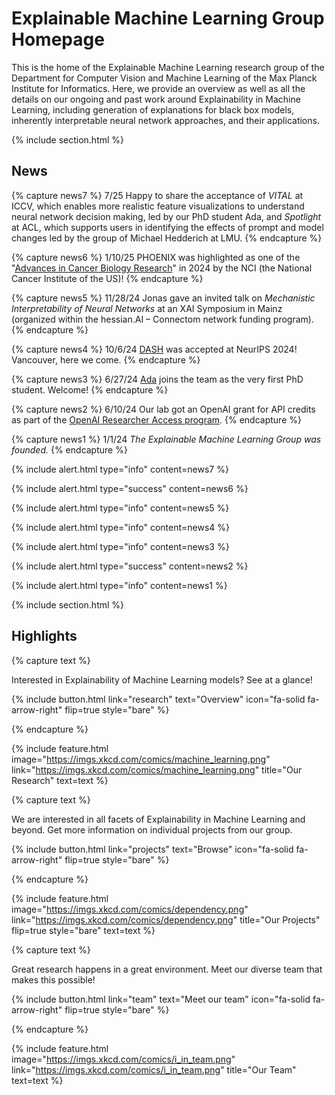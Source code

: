 ---
---

# Explainable Machine Learning Group Homepage

This is the home of the Explainable Machine Learning research group of the Department for Computer Vision and Machine Learning of the Max Planck Institute for Informatics. Here, we provide an overview as well as all the details on our ongoing and past work around Explainability in Machine Learning, including generation of explanations for black box models, inherently interpretable neural network approaches, and their applications.

{% include section.html %}

## News

{% capture news7 %}
 7/25 Happy to share the acceptance of *VITAL* at ICCV, which enables more realistic feature visualizations to understand neural network decision making, led by our PhD student Ada, and *Spotlight* at ACL, which supports users in identifying the effects of prompt and model changes led by the group of Michael Hedderich at LMU.
{% endcapture %}

{% capture news6 %}
 1/10/25 PHOENIX was highlighted as one of the "[Advances in Cancer Biology Research](https://www.cancer.gov/about-nci/organization/dcb/progress/cancer-biology-advances)" in 2024 by the NCI (the National Cancer Institute of the US)!
{% endcapture %}

{% capture news5 %}
 11/28/24 Jonas gave an invited talk on *Mechanistic Interpretability of Neural Networks* at an XAI Symposium in Mainz (organized within the hessian.AI – Connectom network funding program).
{% endcapture %}

{% capture news4 %}
 10/6/24 [DASH](https://github.com/QuackenbushLab/DASH) was accepted at NeurIPS 2024! Vancouver, here we come.
{% endcapture %}

{% capture news3 %}
 6/27/24 [Ada](https://explainablemachines.github.io/group_website/members/ada-goerguen.html) joins the team as the very first PhD student. Welcome!
{% endcapture %}

{% capture news2 %}
 6/10/24 Our lab got an OpenAI grant for API credits as part of the [OpenAI Researcher Access program](https://openai.com/form/researcher-access-program/).
{% endcapture %}

{% capture news1 %}
 1/1/24 *The Explainable Machine Learning Group was founded.*
{% endcapture %}

{%
  include alert.html
  type="info"
  content=news7
%}

{%
  include alert.html
  type="success"
  content=news6
%}

{%
  include alert.html
  type="info"
  content=news5
%}

{%
  include alert.html
  type="info"
  content=news4
%}

{%
  include alert.html
  type="info"
  content=news3
%}

{%
  include alert.html
  type="success"
  content=news2
%}

{%
  include alert.html
  type="info"
  content=news1
%}


{% include section.html %}

## Highlights

{% capture text %}

Interested in Explainability of Machine Learning models? See at a glance!

{%
  include button.html
  link="research"
  text="Overview"
  icon="fa-solid fa-arrow-right"
  flip=true
  style="bare"
%}

{% endcapture %}

{%
  include feature.html
  image="https://imgs.xkcd.com/comics/machine_learning.png"
  link="https://imgs.xkcd.com/comics/machine_learning.png"
  title="Our Research"
  text=text
%}

{% capture text %}

We are interested in all facets of Explainability in Machine Learning and beyond.
Get more information on individual projects from our group.

{%
  include button.html
  link="projects"
  text="Browse"
  icon="fa-solid fa-arrow-right"
  flip=true
  style="bare"
%}

{% endcapture %}

{%
  include feature.html
  image="https://imgs.xkcd.com/comics/dependency.png"
  link="https://imgs.xkcd.com/comics/dependency.png"
  title="Our Projects"
  flip=true
  style="bare"
  text=text
%}

{% capture text %}

Great research happens in a great environment.
Meet our diverse team that makes this possible!

{%
  include button.html
  link="team"
  text="Meet our team"
  icon="fa-solid fa-arrow-right"
  flip=true
  style="bare"
%}

{% endcapture %}

{%
  include feature.html
  image="https://imgs.xkcd.com/comics/i_in_team.png"
  link="https://imgs.xkcd.com/comics/i_in_team.png"
  title="Our Team"
  text=text
%}
